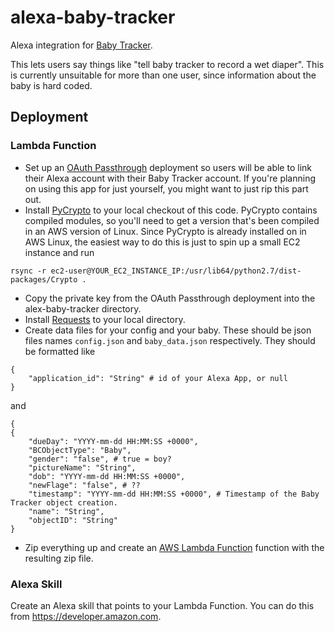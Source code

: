 # alexa-baby-tracker
Alexa integration for [Baby Tracker](http://nighp.com/babytracker/).

This lets users say things like "tell baby tracker to record a wet diaper". This is currently unsuitable for more than one user, since information about the baby is hard coded.

## Deployment
### Lambda Function
* Set up an [OAuth Passthrough](https://github.com/sasmith/oauth-passthrough) deployment so users will be able to link their Alexa account with their Baby Tracker account. If you're planning on using this app for just yourself, you might want to just rip this part out.
* Install [PyCrypto](https://github.com/dlitz/pycrypto) to your local checkout of this code. PyCrypto contains compiled modules, so you'll need to get a version that's been compiled in an AWS version of Linux. Since PyCrypto is already installed on in AWS Linux, the easiest way to do this is just to spin up a small EC2 instance and run
```
rsync -r ec2-user@YOUR_EC2_INSTANCE_IP:/usr/lib64/python2.7/dist-packages/Crypto .
```
* Copy the private key from the OAuth Passthrough deployment into the alex-baby-tracker directory.
* Install [Requests](http://docs.python-requests.org/en/master/) to your local directory.
* Create data files for your config and your baby. These should be json files names `config.json` and `baby_data.json` respectively. They should be formatted like
```
{
    "application_id": "String" # id of your Alexa App, or null
}
```
and
```
{
{
    "dueDay": "YYYY-mm-dd HH:MM:SS +0000",
    "BCObjectType": "Baby",
    "gender": "false", # true = boy?
    "pictureName": "String",
    "dob": "YYYY-mm-dd HH:MM:SS +0000",
    "newFlage": "false", # ??
    "timestamp": "YYYY-mm-dd HH:MM:SS +0000", # Timestamp of the Baby Tracker object creation.
    "name": "String",
    "objectID": "String"
}
```
* Zip everything up and create an [AWS Lambda Function](https://aws.amazon.com/lambda/) function with the resulting zip file.

### Alexa Skill
Create an Alexa skill that points to your Lambda Function. You can do this from https://developer.amazon.com.
